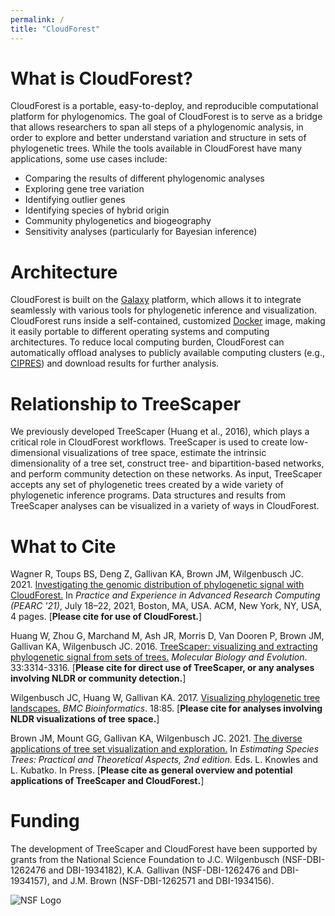 ```yaml
---
permalink: /
title: "CloudForest"
---
```


# What is CloudForest?

CloudForest is a portable, easy-to-deploy, and reproducible computational platform for phylogenomics. The goal of CloudForest is to serve as a bridge that allows researchers to span all steps of a phylogenomic analysis, in order to explore and better understand variation and structure in sets of phylogenetic trees. While the tools available in CloudForest have many applications, some use cases include:

- Comparing the results of different phylogenomic analyses
- Exploring gene tree variation
- Identifying outlier genes
- Identifying species of hybrid origin
- Community phylogenetics and biogeography
- Sensitivity analyses (particularly for Bayesian inference)


# Architecture

CloudForest is built on the [Galaxy](https://galaxyproject.org) platform, which allows it to integrate seamlessly with various tools for phylogenetic inference and visualization. CloudForest runs inside a self-contained, customized [Docker](https://www.docker.com) image, making it easily portable to different operating systems and computing architectures. To reduce local computing burden, CloudForest can automatically offload analyses to publicly available computing clusters (e.g., [CIPRES](https://www.phylo.org)) and download results for further analysis. 


# Relationship to TreeScaper

We previously developed TreeScaper (Huang et al., 2016), which plays a critical role in CloudForest workflows. TreeScaper is used to create low-dimensional visualizations of tree space, estimate the intrinsic dimensionality of a tree set, construct tree- and bipartition-based networks, and perform community detection on these networks. As input, TreeScaper accepts any set of phylogenetic trees created by a wide variety of phylogenetic inference programs. Data structures and results from TreeScaper analyses can be visualized in a variety of ways in CloudForest.


# What to Cite

Wagner R, Toups BS, Deng Z, Gallivan KA, Brown JM, Wilgenbusch JC. 2021. [Investigating the genomic distribution of phylogenetic signal with CloudForest.](https://doi.org/10.1145/3437359.3465605) In *Practice and Experience in Advanced Research Computing (PEARC '21)*, July 18–22, 2021, Boston, MA, USA. ACM, New York, NY, USA, 4 pages. [**Please cite for use of CloudForest.**]

Huang W, Zhou G, Marchand M, Ash JR, Morris D, Van Dooren P, Brown JM, Gallivan KA, Wilgenbusch JC. 2016. [TreeScaper: visualizing and extracting phylogenetic signal from sets of trees.](https://doi.org/10.1093/molbev/msw196) *Molecular Biology and Evolution*. 33:3314-3316. [**Please cite for direct use of TreeScaper, or any analyses involving NLDR or community detection.**]

Wilgenbusch JC, Huang W, Gallivan KA. 2017. [Visualizing phylogenetic tree landscapes.](https://link.springer.com/article/10.1186/s12859-017-1479-1) *BMC Bioinformatics*. 18:85. [**Please cite for analyses involving NLDR visualizations of tree space.**]

Brown JM, Mount GG, Gallivan KA, Wilgenbusch JC. 2021. [The diverse applications of tree set visualization and exploration.](https://ecoevorxiv.org/2d6ph/) In *Estimating Species Trees: Practical and Theoretical Aspects, 2nd edition.* Eds. L. Knowles and L. Kubatko. In Press. [**Please cite as general overview and potential applications of TreeScaper and CloudForest.**]


# Funding

The development of TreeScaper and CloudForest have been supported by grants from the National Science Foundation to J.C. Wilgenbusch (NSF-DBI-1262476 and DBI-1934182), K.A. Gallivan (NSF-DBI-1262476 and DBI-1934157), and J.M. Brown (NSF-DBI-1262571 and DBI-1934156).

![NSF Logo](https://raw.githubusercontent.com/jembrown/TreeScaper.github.io/master/assets/images/nsfLogo.png)
